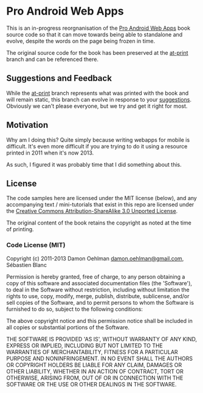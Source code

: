 # Pro Android Web Apps

This is an in-progress reorgnanisation of the [Pro Android Web Apps](http://apress.com/book/view/1430232765) book source code so that it can move towards being able to standalone and evolve, despite the words on the page being frozen in time.

The original source code for the book has been preserved at the [at-print](https://github.com/DamonOehlman/prowebapps-code/tree/at-print) branch and can be referenced there.

## Suggestions and Feedback

While the [at-print](https://github.com/DamonOehlman/prowebapps-code/tree/at-print) branch represents what was printed with the book and will remain static, this branch can evolve in response to your [suggestions](https://github.com/DamonOehlman/prowebapps-code/issues).  Obviously we can't please everyone, but we try and get it right for most.

## Motivation

Why am I doing this?  Quite simply because writing webapps for mobile is difficult.  It's even more difficult if you are trying to do it using a resource printed in 2011 when it's now 2013.

As such, I figured it was probably time that I did something about this.

## License

The code samples here are licensed under the MIT license (below), and any accompanying text / mini-tutorials that exist in this repo are licensed under the [Creative Commons Attribution-ShareAlike 3.0 Unported License](http://creativecommons.org/licenses/by-sa/3.0/deed.en_US).

The original content of the book retains the copyright as noted at the time of printing.

### Code License (MIT)

Copyright (c) 2011-2013 Damon Oehlman <damon.oehlman@gmail.com>, Sébastien Blanc 

Permission is hereby granted, free of charge, to any person obtaining a copy of this software and associated documentation files (the 'Software'), to deal in the Software without restriction, including without limitation the rights to use, copy, modify, merge, publish, distribute, sublicense, and/or sell copies of the Software, and to permit persons to whom the Software is furnished to do so, subject to the following conditions:

The above copyright notice and this permission notice shall be included in all copies or substantial portions of the Software.

THE SOFTWARE IS PROVIDED 'AS IS', WITHOUT WARRANTY OF ANY KIND, EXPRESS OR IMPLIED, INCLUDING BUT NOT LIMITED TO THE WARRANTIES OF MERCHANTABILITY, FITNESS FOR A PARTICULAR PURPOSE AND NONINFRINGEMENT. IN NO EVENT SHALL THE AUTHORS OR COPYRIGHT HOLDERS BE LIABLE FOR ANY CLAIM, DAMAGES OR OTHER LIABILITY, WHETHER IN AN ACTION OF CONTRACT, TORT OR OTHERWISE, ARISING FROM, OUT OF OR IN CONNECTION WITH THE SOFTWARE OR THE USE OR OTHER DEALINGS IN THE SOFTWARE.